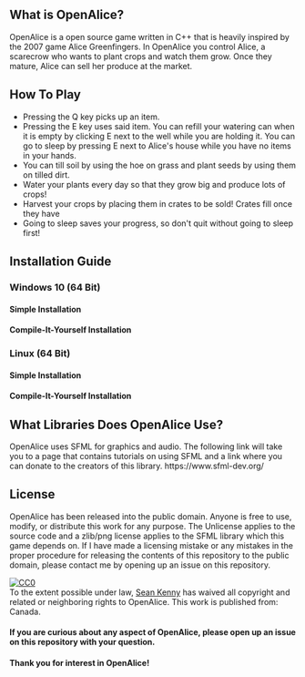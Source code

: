 <h2> What is OpenAlice? </h2>
<p> OpenAlice is a open source game written in C++ that is heavily inspired by the 2007 game Alice Greenfingers. In OpenAlice you control Alice, a scarecrow who wants to plant crops and watch them grow. Once they mature, Alice can sell her produce at the market. </p>

<h2> How To Play </h2>
<ul>
 <li> Pressing the Q key picks up an item. </li>
 <li> Pressing the E key uses said item. You can refill your watering can when it is empty by clicking E next to the well while you are holding it. You can go to sleep by pressing E next to Alice's house while you have no items in your hands. </li>
 <li> You can till soil by using the hoe on grass and plant seeds by using them on tilled dirt. </li>
 <li> Water your plants every day so that they grow big and produce lots of crops! </li>
 <li> Harvest your crops by placing them in crates to be sold! Crates fill once they have </li>
 <li> Going to sleep saves your progress, so don't quit without going to sleep first! </li>
</ul>

<h2> Installation Guide </h2>
<h3> Windows 10 (64 Bit) </h3>
<h4> Simple Installation </h4>
<p> </p>
<h4> Compile-It-Yourself Installation </h4>
<p> </p>
<h3> Linux (64 Bit) </h3>
<h4> Simple Installation </h4>
<p> </p>
<h4> Compile-It-Yourself Installation </h4>
<p> </p>

<h2> What Libraries Does OpenAlice Use? </h2>
<p> OpenAlice uses SFML for graphics and audio. The following link will take you to a page that contains tutorials on using SFML and a link where you can donate to the creators of this library. https://www.sfml-dev.org/ </p>

<h2> License </h2>
<p> 
  OpenAlice has been released into the public domain. Anyone is free to use, modify, or distribute this work for any purpose. The Unlicense applies to the source code and a zlib/png license applies to the SFML library which this game depends on. If I have made a licensing mistake or any mistakes in the proper procedure for releasing the contents of this repository to the public domain, please contact me by opening up an issue on this repository. 
</p>
<p xmlns:dct="http://purl.org/dc/terms/" xmlns:vcard="http://www.w3.org/2001/vcard-rdf/3.0#">
  <a rel="license"
     href="http://creativecommons.org/publicdomain/zero/1.0/">
    <img src="http://i.creativecommons.org/p/zero/1.0/88x31.png" style="border-style: none;" alt="CC0" />
  </a>
  <br />
  To the extent possible under law,
  <a rel="dct:publisher"
     href="https://github.com/SeanTheSheepCS/">
    <span property="dct:title">Sean Kenny</span></a>
  has waived all copyright and related or neighboring rights to
  <span property="dct:title">OpenAlice</span>.
This work is published from:
<span property="vcard:Country" datatype="dct:ISO3166"
      content="CA" about="https://github.com/SeanTheSheepCS/OpenAlice/">
  Canada</span>.
<h4> If you are curious about any aspect of OpenAlice, please open up an issue on this repository with your question. </h4>
<h4> Thank you for interest in OpenAlice! </h4>
